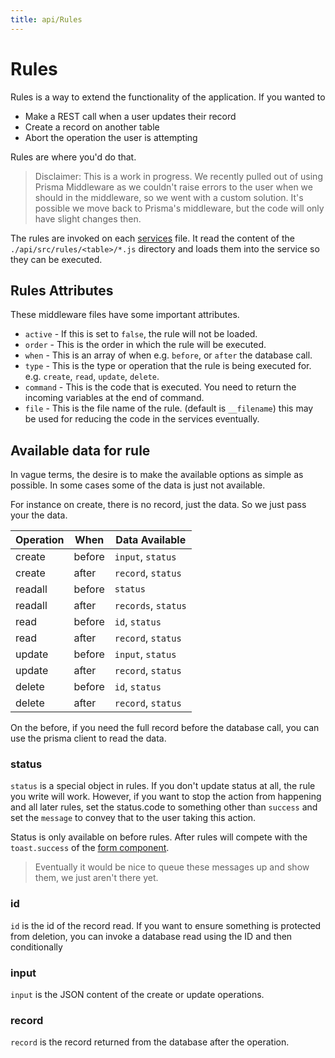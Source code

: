 ```yaml
---
title: api/Rules
---
```


# Rules

Rules is a way to extend the functionality of the application. If you wanted to

- Make a REST call when a user updates their record
- Create a record on another table
- Abort the operation the user is attempting

Rules are where you'd do that.

> Disclaimer: This is a work in progress.  We recently pulled out of using Prisma Middleware as we couldn't raise errors to the user when we should in the middleware, so we went with a custom solution.  It's possible we move back to Prisma's middleware, but the code will only have slight changes then.

The rules are invoked on each [services](/docs/api/services) file. It read the content of the `./api/src/rules/<table>/*.js` directory and loads them into the service so they can be executed.

## Rules Attributes
These middleware files have some important attributes.

- `active` - If this is set to `false`, the rule will not be loaded.
- `order` - This is the order in which the rule will be executed.
- `when` - This is an array of when e.g. `before`, or `after` the database call.
- `type` - This is the type or operation that the rule is being executed for. e.g. `create`, `read`, `update`, `delete`.
- `command` - This is the code that is executed. You need to return the incoming variables at the end of command.
- `file` - This is the file name of the rule. (default is `__filename`) this may be used for reducing the code in the services eventually.


## Available data for rule
In vague terms, the desire is to make the available options as simple as possible. In some cases some of the data is just not available.

For instance on create, there is no record, just the data. So we just pass your the data.

| Operation | When   | Data Available     |
| --------- | ------ | ------------------ |
| create    | before | `input`, `status`  |
| create    | after  | `record`, `status` |
| readall   | before | `status`           |
| readall   | after  | `records`, `status`|
| read      | before | `id`, `status`     |
| read      | after  | `record`, `status` |
| update    | before | `input`, `status`  |
| update    | after  | `record`, `status` |
| delete    | before | `id`, `status`     |
| delete    | after  | `record`, `status` |

On the before, if you need the full record before the database call, you can use the prisma client to read the data.  

### status
`status` is a special object in rules.  If you don't update status at all, the rule you write will work.  However, if you want to stop the action from happening and all later rules, set the status.code to something other than `success` and set the `message` to convey that to the user taking this action.

Status is only available on before rules.  After rules will compete with the `toast.success` of the [form component](/docs/web/forms).  

> Eventually it would be nice to queue these messages up and show them, we just aren't there yet.
### id

`id` is the id of the record read.  If you want to ensure something is protected from deletion, you can invoke a database read using the ID and then conditionally

### input

`input` is the JSON content of the create or update operations.  

### record

`record` is the record returned from the database after the operation.